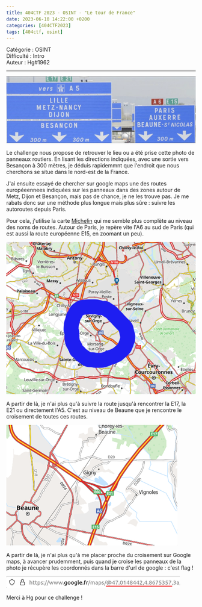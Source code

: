 ```yaml
---
title: 404CTF 2023 - OSINT - "Le tour de France"
date: 2023-06-10 14:22:00 +0200
categories: [404CTF2023]
tags: [404ctf, osint]
---
```



Catégorie : OSINT  
Difficulté : Intro  
Auteur : Hg#1962  

---

![photo de panneaux routiers](/assets/img/404ctf2023/Le_Tour_de_France.png)

Le challenge nous propose de retrouver le lieu ou a été prise cette photo de panneaux routiers. En lisant les directions indiquées, avec une sortie vers Besançon à 300 mètres, je déduis rapidemmnt que l'endroit que nous cherchons se situe dans le nord-est de la France.  

J'ai ensuite essayé de chercher sur google maps une des routes européeennees indiquées sur les panneaux dans des zones autour de Metz, Dijon et Besançon, mais pas de chance, je ne les trouve pas. Je me rabats donc sur une méthode plus longue mais plus sûre : suivre les autoroutes depuis Paris.  

Pour cela, j'utilise la carte [Michelin](https://www.viamichelin.fr/web/Cartes-plans) qui me semble plus complète au niveau des noms de routes. Autour de Paris, je repère vite l'A6 au sud de Paris (qui est aussi la route européenne E15, en zoomant un peu).  

![carte Michelin montrant l'A6](/assets/img/404ctf2023/tdf1.png)

A partir de là, je n'ai plus qu'à suivre la route jusqu'à rencontrer la  E17, la E21 ou directement l'A5. C'est au niveau de Beaune que je rencontre le croisement de toutes ces routes.  

![carte Michelin montrant Beaune](/assets/img/404ctf2023/tdf2.png)

A partir de là, je n'ai plus qu'à me placer proche du croisement sur Google maps, à avancer prudemment, puis quand je croise les panneaux de la photo je récupère les coordonnés dans la barre d'url de google : c'est flag !


![url google avec les coordonnées](/assets/img/404ctf2023/tdf3.png)

Merci à Hg pour ce challenge !

